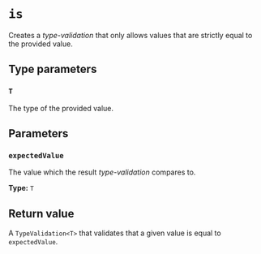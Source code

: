 # `is`

Creates a *type-validation* that only allows values that are strictly equal to 
the provided value.

## Type parameters

### `T`
The type of the provided value.

## Parameters

### `expectedValue`
The value which the result *type-validation* compares to.

**Type:** `T`

## Return value
A `TypeValidation<T>` that validates that a given value is equal to `expectedValue`.
